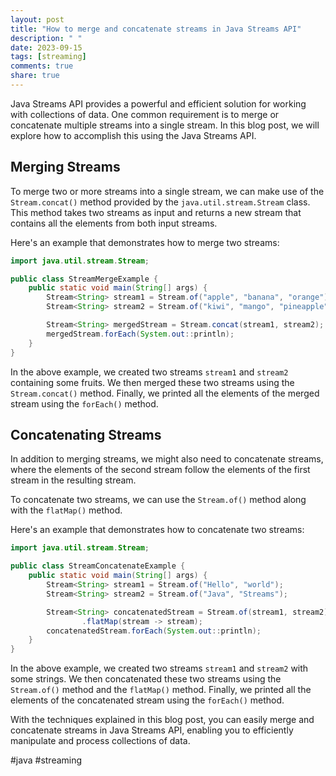 ```yaml
---
layout: post
title: "How to merge and concatenate streams in Java Streams API"
description: " "
date: 2023-09-15
tags: [streaming]
comments: true
share: true
---
```


Java Streams API provides a powerful and efficient solution for working with collections of data. One common requirement is to merge or concatenate multiple streams into a single stream. In this blog post, we will explore how to accomplish this using the Java Streams API.

## Merging Streams
To merge two or more streams into a single stream, we can make use of the `Stream.concat()` method provided by the `java.util.stream.Stream` class. This method takes two streams as input and returns a new stream that contains all the elements from both input streams.

Here's an example that demonstrates how to merge two streams:

```java
import java.util.stream.Stream;

public class StreamMergeExample {
    public static void main(String[] args) {
        Stream<String> stream1 = Stream.of("apple", "banana", "orange");
        Stream<String> stream2 = Stream.of("kiwi", "mango", "pineapple");

        Stream<String> mergedStream = Stream.concat(stream1, stream2);
        mergedStream.forEach(System.out::println);
    }
}
```
In the above example, we created two streams `stream1` and `stream2` containing some fruits. We then merged these two streams using the `Stream.concat()` method. Finally, we printed all the elements of the merged stream using the `forEach()` method.

## Concatenating Streams
In addition to merging streams, we might also need to concatenate streams, where the elements of the second stream follow the elements of the first stream in the resulting stream.

To concatenate two streams, we can use the `Stream.of()` method along with the `flatMap()` method.

Here's an example that demonstrates how to concatenate two streams:

```java
import java.util.stream.Stream;

public class StreamConcatenateExample {
    public static void main(String[] args) {
        Stream<String> stream1 = Stream.of("Hello", "world");
        Stream<String> stream2 = Stream.of("Java", "Streams");

        Stream<String> concatenatedStream = Stream.of(stream1, stream2)
                .flatMap(stream -> stream);
        concatenatedStream.forEach(System.out::println);
    }
}
```

In the above example, we created two streams `stream1` and `stream2` with some strings. We then concatenated these two streams using the `Stream.of()` method and the `flatMap()` method. Finally, we printed all the elements of the concatenated stream using the `forEach()` method.

With the techniques explained in this blog post, you can easily merge and concatenate streams in Java Streams API, enabling you to efficiently manipulate and process collections of data.

#java #streaming